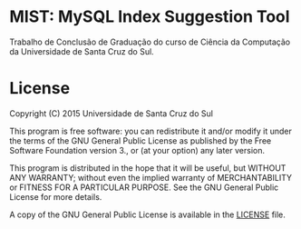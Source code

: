 # MIST: MySQL Index Suggestion Tool

Trabalho de Conclusão de Graduação do curso de Ciência da Computação da Universidade de Santa Cruz do Sul.

# License

Copyright (C) 2015 Universidade de Santa Cruz do Sul

This program is free software: you can redistribute it and/or modify it under the terms of the GNU General Public License as published by the Free Software Foundation version 3., or (at your option) any later version.

This program is distributed in the hope that it will be useful, but WITHOUT ANY WARRANTY; without even the implied warranty of MERCHANTABILITY or FITNESS FOR A PARTICULAR PURPOSE.  See the GNU General Public License for more details.

A copy of the GNU General Public License is available in the [LICENSE](LICENSE) file.
